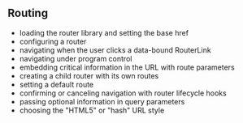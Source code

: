 ## Routing

- loading the router library and setting the base href
- configuring a router
- navigating when the user clicks a data-bound RouterLink
- navigating under program control
- embedding critical information in the URL with route parameters
- creating a child router with its own routes
- setting a default route
- confirming or canceling navigation with router lifecycle hooks
- passing optional information in query parameters
- choosing the "HTML5" or "hash" URL style
